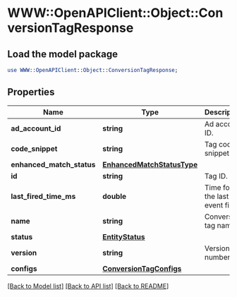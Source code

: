 # WWW::OpenAPIClient::Object::ConversionTagResponse

## Load the model package
```perl
use WWW::OpenAPIClient::Object::ConversionTagResponse;
```

## Properties
Name | Type | Description | Notes
------------ | ------------- | ------------- | -------------
**ad_account_id** | **string** | Ad account ID. | [optional] 
**code_snippet** | **string** | Tag code snippet. | [optional] 
**enhanced_match_status** | [**EnhancedMatchStatusType**](EnhancedMatchStatusType.md) |  | [optional] 
**id** | **string** | Tag ID. | [optional] 
**last_fired_time_ms** | **double** | Time for the last event fired. | [optional] 
**name** | **string** | Conversion tag name. | [optional] 
**status** | [**EntityStatus**](EntityStatus.md) |  | [optional] 
**version** | **string** | Version number. | [optional] 
**configs** | [**ConversionTagConfigs**](ConversionTagConfigs.md) |  | [optional] 

[[Back to Model list]](../README.md#documentation-for-models) [[Back to API list]](../README.md#documentation-for-api-endpoints) [[Back to README]](../README.md)



